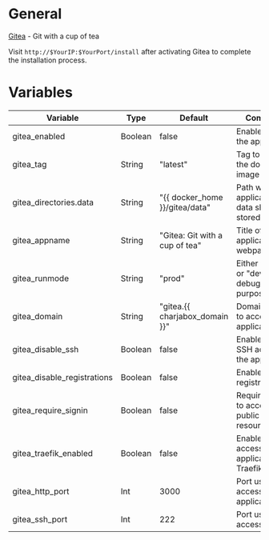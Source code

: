 # General
[Gitea](https://gitea.io/) - Git with a cup of tea

Visit `http://$YourIP:$YourPort/install` after activating Gitea to complete the installation process.

# Variables

| Variable                    | Type    | Default                        | Comment                                          |
|-----------------------------|---------|--------------------------------|--------------------------------------------------|
| gitea_enabled               | Boolean | false                          | Enable/Disable the application                   |
| gitea_tag                   | String  | "latest"                        | Tag to use for the docker image                  |
| gitea_directories.data      | String  | "{{ docker_home }}/gitea/data" | Path were application data should be stored      |
| gitea_appname               | String  | "Gitea: Git with a cup of tea" | Title of application webpage                     |
| gitea_runmode               | String  | "prod"                         | Either "prod" or "dev", for debugging purposes   |
| gitea_domain                | String  | "gitea.{{ charjabox_domain }}" | Domain used to access the application            |
| gitea_disable_ssh           | Boolean | false                          | Enable/Disable SSH access to the application     |
| gitea_disable_registrations | Boolean | false                          | Enable/Disable registrations                     |
| gitea_require_signin        | Boolean | false                          | Require signin to access public resources        |
| gitea_traefik_enabled       | Boolean | false                          | Enable/Disable access to application via Traefik |
| gitea_http_port             | Int     | 3000                           | Port used to access the application              |
| gitea_ssh_port              | Int     | 222                            | Port used to access SSH                          |
